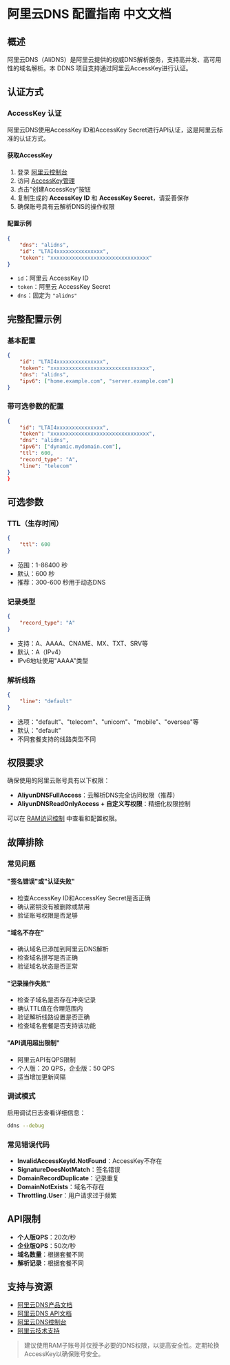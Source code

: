 # 阿里云DNS 配置指南 中文文档

## 概述

阿里云DNS（AliDNS）是阿里云提供的权威DNS解析服务，支持高并发、高可用性的域名解析。本 DDNS 项目支持通过阿里云AccessKey进行认证。

## 认证方式

### AccessKey 认证

阿里云DNS使用AccessKey ID和AccessKey Secret进行API认证，这是阿里云标准的认证方式。

#### 获取AccessKey

1. 登录 [阿里云控制台](https://ecs.console.aliyun.com/)
2. 访问 [AccessKey管理](https://usercenter.console.aliyun.com/#/manage/ak)
3. 点击"创建AccessKey"按钮
4. 复制生成的 **AccessKey ID** 和 **AccessKey Secret**，请妥善保存
5. 确保账号具有云解析DNS的操作权限

#### 配置示例

```json
{
    "dns": "alidns",
    "id": "LTAI4xxxxxxxxxxxxxxx",
    "token": "xxxxxxxxxxxxxxxxxxxxxxxxxxxxxxxx"
}
```

- `id`：阿里云 AccessKey ID
- `token`：阿里云 AccessKey Secret
- `dns`：固定为 `"alidns"`

## 完整配置示例

### 基本配置

```json
{
    "id": "LTAI4xxxxxxxxxxxxxxx",
    "token": "xxxxxxxxxxxxxxxxxxxxxxxxxxxxxxxx",
    "dns": "alidns",
    "ipv6": ["home.example.com", "server.example.com"]
}
```

### 带可选参数的配置

```json
{
    "id": "LTAI4xxxxxxxxxxxxxxx",
    "token": "xxxxxxxxxxxxxxxxxxxxxxxxxxxxxxxx",
    "dns": "alidns",
    "ipv6": ["dynamic.mydomain.com"],
    "ttl": 600,
    "record_type": "A",
    "line": "telecom"
}
}
```

## 可选参数

### TTL（生存时间）

```json
{
    "ttl": 600
}
```

- 范围：1-86400 秒
- 默认：600 秒
- 推荐：300-600 秒用于动态DNS

### 记录类型

```json
{
    "record_type": "A"
}
```

- 支持：A、AAAA、CNAME、MX、TXT、SRV等
- 默认：A（IPv4）
- IPv6地址使用"AAAA"类型

### 解析线路

```json
{
    "line": "default"
}
```

- 选项："default"、"telecom"、"unicom"、"mobile"、"oversea"等
- 默认："default"
- 不同套餐支持的线路类型不同

## 权限要求

确保使用的阿里云账号具有以下权限：

- **AliyunDNSFullAccess**：云解析DNS完全访问权限（推荐）
- **AliyunDNSReadOnlyAccess + 自定义写权限**：精细化权限控制

可以在 [RAM访问控制](https://ram.console.aliyun.com/policies) 中查看和配置权限。

## 故障排除

### 常见问题

#### "签名错误"或"认证失败"

- 检查AccessKey ID和AccessKey Secret是否正确
- 确认密钥没有被删除或禁用
- 验证账号权限是否足够

#### "域名不存在"

- 确认域名已添加到阿里云DNS解析
- 检查域名拼写是否正确
- 验证域名状态是否正常

#### "记录操作失败"

- 检查子域名是否存在冲突记录
- 确认TTL值在合理范围内
- 验证解析线路设置是否正确
- 检查域名套餐是否支持该功能

#### "API调用超出限制"

- 阿里云API有QPS限制
- 个人版：20 QPS，企业版：50 QPS
- 适当增加更新间隔

### 调试模式

启用调试日志查看详细信息：

```sh
ddns --debug
```

### 常见错误代码

- **InvalidAccessKeyId.NotFound**：AccessKey不存在
- **SignatureDoesNotMatch**：签名错误
- **DomainRecordDuplicate**：记录重复
- **DomainNotExists**：域名不存在
- **Throttling.User**：用户请求过于频繁

## API限制

- **个人版QPS**：20次/秒
- **企业版QPS**：50次/秒
- **域名数量**：根据套餐不同
- **解析记录**：根据套餐不同

## 支持与资源

- [阿里云DNS产品文档](https://help.aliyun.com/product/29697.html)
- [阿里云DNS API文档](https://help.aliyun.com/document_detail/29739.html)
- [阿里云DNS控制台](https://dns.console.aliyun.com/)
- [阿里云技术支持](https://selfservice.console.aliyun.com/ticket)

> 建议使用RAM子账号并仅授予必要的DNS权限，以提高安全性。定期轮换AccessKey以确保账号安全。
